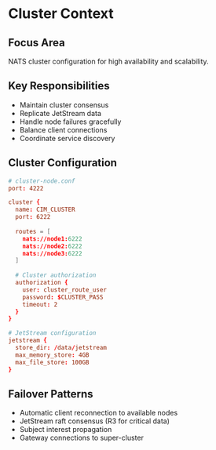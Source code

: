 # Cluster Context

## Focus Area
NATS cluster configuration for high availability and scalability.

## Key Responsibilities
- Maintain cluster consensus
- Replicate JetStream data
- Handle node failures gracefully
- Balance client connections
- Coordinate service discovery

## Cluster Configuration
```conf
# cluster-node.conf
port: 4222

cluster {
  name: CIM_CLUSTER
  port: 6222
  
  routes = [
    nats://node1:6222
    nats://node2:6222
    nats://node3:6222
  ]
  
  # Cluster authorization
  authorization {
    user: cluster_route_user
    password: $CLUSTER_PASS
    timeout: 2
  }
}

# JetStream configuration
jetstream {
  store_dir: /data/jetstream
  max_memory_store: 4GB
  max_file_store: 100GB
}
```

## Failover Patterns
- Automatic client reconnection to available nodes
- JetStream raft consensus (R3 for critical data)
- Subject interest propagation
- Gateway connections to super-cluster